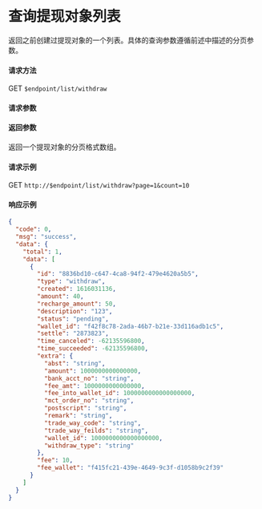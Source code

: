 # 查询提现对象列表

返回之前创建过提现对象的一个列表。具体的查询参数遵循前述中描述的分页参数。

#### 请求方法

GET `$endpoint/list/withdraw`

#### 请求参数


#### 返回参数

返回一个提现对象的分页格式数组。

#### 请求示例

GET `http://$endpoint/list/withdraw?page=1&count=10`

#### 响应示例

```json
{
  "code": 0,
  "msg": "success",
  "data": {
    "total": 1,
    "data": [
      {
        "id": "8836bd10-c647-4ca8-94f2-479e4620a5b5",
        "type": "withdraw",
        "created": 1616031136,
        "amount": 40,
        "recharge_amount": 50,
        "description": "123",
        "status": "pending",
        "wallet_id": "f42f8c78-2ada-46b7-b21e-33d116adb1c5",
        "settle": "2873823",
        "time_canceled": -62135596800,
        "time_succeeded": -62135596800,
        "extra": {
          "abst": "string",
          "amount": 1000000000000000,
          "bank_acct_no": "string",
          "fee_amt": 1000000000000000,
          "fee_into_wallet_id": 1000000000000000000,
          "mct_order_no": "string",
          "postscript": "string",
          "remark": "string",
          "trade_way_code": "string",
          "trade_way_feilds": "string",
          "wallet_id": 1000000000000000000,
          "withdraw_type": "string"
        },
        "fee": 10,
        "fee_wallet": "f415fc21-439e-4649-9c3f-d1058b9c2f39"
      }
    ]
  }
}
```

